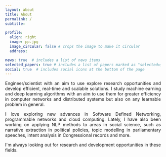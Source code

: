 ```yaml
---
layout: about
title: About
permalink: /
subtitle:

profile:
  align: right
  image: pp.jpg
  image_circular: false # crops the image to make it circular
  address:

news: true  # includes a list of news items
selected_papers: true # includes a list of papers marked as "selected={true}"
social: true  # includes social icons at the bottom of the page
---
```

<p align="justify">
Engineer/scientist with an aim to use explore research opportunities and develop efficient, real-time and scalable solutions. I study machine earning and deep learning algorithms with an aim to use them for greater efficiency in computer networks and distributed systems but also on any learnable problem in general. </p>

<p align="justify">I love exploring new advances in Software Defined Networking, programmable networks and cloud computing. Lately, I have also been working on applying NLP methods to areas in social science, such as narrative extraction in political policies, topic modelling in parliamentary speeches, intent analysis in Congressional records and more.</p>

<p align="justify"> I'm always looking out for research and development opportunities in these fields. </p>

<!--- Put your address / P.O. box / other info right below your picture. You can also disable any these elements by editing `profile` property of the YAML header of your `_pages/about.md`. Edit `_bibliography/papers.bib` and Jekyll will render your [publications page](/al-folio/publications/) automatically.

Link to your social media connections, too. This theme is set up to use [Font Awesome icons](http://fortawesome.github.io/Font-Awesome/) and [Academicons](https://jpswalsh.github.io/academicons/), like the ones below. Add your Facebook, Twitter, LinkedIn, Google Scholar, or just disable all of them. -->
